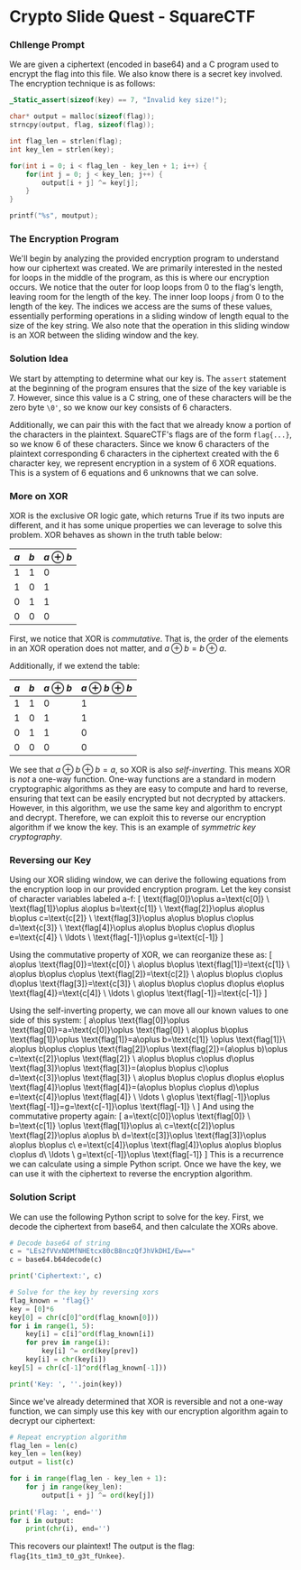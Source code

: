 # Crypto Slide Quest - SquareCTF
### Chllenge Prompt
We are given a ciphertext (encoded in base64) and a C program used to encrypt the flag into this file. We also know there is a secret key involved. The encryption technique is as follows:

```C
_Static_assert(sizeof(key) == 7, "Invalid key size!");

char* output = malloc(sizeof(flag));
strncpy(output, flag, sizeof(flag));

int flag_len = strlen(flag);
int key_len = strlen(key);

for(int i = 0; i < flag_len - key_len + 1; i++) {
    for(int j = 0; j < key_len; j++) {
        output[i + j] ^= key[j];
    }
}

printf("%s", moutput);
```

### The Encryption Program
We'll begin by analyzing the provided encryption program to understand how our ciphertext was created. We are primarily interested in the nested for loops in the middle of the program, as this is where our encryption occurs. We notice that the outer for loop loops from $0$ to the flag's length, leaving room for the length of the key. The inner loop loops $j$ from 0 to the length of the key. The indices we access are the sums of these values, essentially performing operations in a sliding window of length equal to the size of the key string. We also note that the operation in this sliding window is an XOR between the sliding window and the key. 

### Solution Idea

We start by attempting to determine what our key is. The `assert` statement at the beginning of the program ensures that the size of the key variable is 7. However, since this value is a C string, one of these characters will be the zero byte `\0'`, so we know our key consists of 6 characters.

Additionally, we can pair this with the fact that we already know a portion of the characters in the plaintext. SquareCTF's flags are of the form `flag{...}`, so we know 6 of these characters. Since we know 6 characters of the plaintext corresponding 6 characters in the ciphertext created with the 6 character key, we represent encryption in a system of 6 XOR equations. This is a system of 6 equations and 6 unknowns that we can solve.

### More on XOR

XOR is the exclusive OR logic gate, which returns True if its two inputs are different, and it has some unique properties we can leverage to solve this problem. XOR behaves as shown in the truth table below:

|   $a$     |   $b$     |  $a\oplus b$     |
| ------- | ------- | ------- |
|1|1|0|
|1|0|1|
|0|1|1|
|0|0|0|

First, we notice that XOR is *commutative*. That is, the order of the elements in an XOR operation does not matter, and $a\oplus b=b\oplus a$. 

Additionally, if we extend the table:

   $a$     |   $b$     |  $a\oplus b$     |$a\oplus b\oplus b$     |
| ------- | ------- | ------- | ------- |
|1|1|0|1|
|1|0|1|1|
|0|1|1|0|
|0|0|0|0|

We see that $a\oplus b \oplus b=a$, so XOR is also *self-inverting*. This means XOR is *not* a one-way function. One-way functions are a standard in modern cryptographic algorithms as they are easy to compute and hard to reverse, ensuring that text can be easily encrypted but not decrypted by attackers. However, in this algorithm, we use the same key and algorithm to encrypt and decrypt. Therefore, we can exploit this to reverse our encryption algorithm if we know the key. This is an example of *symmetric key cryptography*.

### Reversing our Key
Using our XOR sliding window, we can derive the following equations from the encryption loop in our provided encryption program. Let the key consist of character variables labeled a-f:
\[
    \text{flag[0]}\oplus a=\text{c[0]} \\
    \text{flag[1]}\oplus a\oplus b=\text{c[1]} \\
    \text{flag[2]}\oplus a\oplus b\oplus c=\text{c[2]} \\
    \text{flag[3]}\oplus a\oplus b\oplus c\oplus d=\text{c[3]} \\
    \text{flag[4]}\oplus a\oplus b\oplus c\oplus d\oplus e=\text{c[4]} \\
    \ldots \\
    \text{flag[-1]}\oplus g=\text{c[-1]}
\]

Using the commutative property of XOR, we can reorganize these as:
\[
    a\oplus \text{flag[0]}=\text{c[0]} \\
    a\oplus b\oplus \text{flag[1]}=\text{c[1]} \\
    a\oplus b\oplus c\oplus \text{flag[2]}=\text{c[2]} \\
    a\oplus b\oplus c\oplus d\oplus \text{flag[3]}=\text{c[3]} \\
    a\oplus b\oplus c\oplus d\oplus e\oplus \text{flag[4]}=\text{c[4]} \\
    \ldots \\
    g\oplus \text{flag[-1]}=\text{c[-1]}
\]

Using the self-inverting property, we can move all our known values to one side of this system:
\[
    a\oplus \text{flag[0]}\oplus \text{flag[0]}=a=\text{c[0]}\oplus \text{flag[0]} \\
    a\oplus b\oplus \text{flag[1]}\oplus \text{flag[1]}=a\oplus b=\text{c[1]} \oplus \text{flag[1]}\\
    a\oplus b\oplus c\oplus \text{flag[2]}\oplus \text{flag[2]}=(a\oplus b)\oplus c=\text{c[2]}\oplus \text{flag[2]} \\
    a\oplus b\oplus c\oplus d\oplus \text{flag[3]}\oplus \text{flag[3]}=(a\oplus b\oplus c)\oplus d=\text{c[3]}\oplus \text{flag[3]} \\
    a\oplus b\oplus c\oplus d\oplus e\oplus \text{flag[4]}\oplus \text{flag[4]}=(a\oplus b\oplus c\oplus d)\oplus e=\text{c[4]}\oplus \text{flag[4]} \\
    \ldots \\
    g\oplus \text{flag[-1]}\oplus \text{flag[-1]}=g=\text{c[-1]}\oplus \text{flag[-1]} \\
\]
And using the commutative property again:
\[
    a=\text{c[0]}\oplus \text{flag[0]} \\
    b=\text{c[1]} \oplus \text{flag[1]}\oplus a\\
    c=\text{c[2]}\oplus \text{flag[2]}\oplus a\oplus b\\
    d=\text{c[3]}\oplus \text{flag[3]}\oplus a\oplus b\oplus c\\
    e=\text{c[4]}\oplus \text{flag[4]}\oplus a\oplus b\oplus c\oplus d\\
    \ldots \\
    g=\text{c[-1]}\oplus \text{flag[-1]}
\]
This is a recurrence we can calculate using a simple Python script. Once we have the key, we can use it with the ciphertext to reverse the encryption algorithm.

### Solution Script
We can use the following Python script to solve for the key. First, we decode the ciphertext from base64, and then calculate the XORs above.
```Python
# Decode base64 of string
c = "LEs2fVVxNDMfNHEtcx80cB8nczQfJhVkDHI/Ew=="
c = base64.b64decode(c)

print('Ciphertext:', c)

# Solve for the key by reversing xors
flag_known = 'flag{}'
key = [0]*6
key[0] = chr(c[0]^ord(flag_known[0]))
for i in range(1, 5):
    key[i] = c[i]^ord(flag_known[i])
    for prev in range(i):
        key[i] ^= ord(key[prev])
    key[i] = chr(key[i])
key[5] = chr(c[-1]^ord(flag_known[-1]))

print('Key: ', ''.join(key))
```
Since we've already determined that XOR is reversible and not a one-way function, we can simply use this key with our encryption algorithm again to decrypt our ciphertext:
```Python
# Repeat encryption algorithm
flag_len = len(c)
key_len = len(key)
output = list(c)

for i in range(flag_len - key_len + 1):
    for j in range(key_len):
        output[i + j] ^= ord(key[j])
        
print('Flag: ', end='')
for i in output:
    print(chr(i), end='')
```
This recovers our plaintext! The output is the flag: `flag{1ts_t1m3_t0_g3t_fUnkee}`.